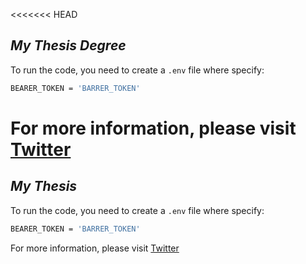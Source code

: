 <<<<<<< HEAD
## _My Thesis Degree_


To run the code, you need to create a `.env` file where specify:
```sh
BEARER_TOKEN = 'BARRER_TOKEN'
```
For more information, please visit [Twitter](https://developer.twitter.com/en/products/twitter-api/academic-research)
=======
## _My Thesis_


To run the code, you need to create a `.env` file where specify:
```sh
BEARER_TOKEN = 'BARRER_TOKEN'
```
For more information, please visit [Twitter](https://developer.twitter.com/en/products/twitter-api/academic-research)

